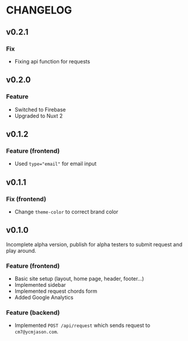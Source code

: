 # CHANGELOG

## v0.2.1
### Fix
- Fixing api function for requests

## v0.2.0
### Feature
- Switched to Firebase
- Upgraded to Nuxt 2

## v0.1.2

### Feature (frontend)
- Used `type="email"` for email input

## v0.1.1

### Fix (frontend)
- Change `theme-color` to correct brand color

## v0.1.0

Incomplete alpha version, publish for alpha testers to submit request and play around.

### Feature (frontend)
- Basic site setup (layout, home page, header, footer...)
- Implemented sidebar
- Implemented request chords form
- Added Google Analytics

### Feature (backend)
- Implemented `POST /api/request` which sends request to `cm7@ycmjason.com`.
